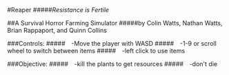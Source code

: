 #Reaper
#####*Resistance is Fertile*

##A Survival Horror Farming Simulator
#####by Colin Watts, Nathan Watts, Brian Rappaport, and Quinn Collins


###Controls:
#####&emsp;-Move the player with WASD
#####&emsp;-1-9 or scroll wheel to switch between items
#####&emsp;-left click to use items

###Objective:
#####&emsp;-kill the plants to get resources
#####&emsp;-don't die
